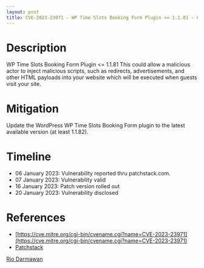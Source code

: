 ```yaml
---
layout: post
title: CVE-2023-23971 - WP Time Slots Booking Form Plugin <= 1.1.81 - Cross Site Scripting (XSS)
---
```


Description
============
WP Time Slots Booking Form Plugin <= 1.1.81 This could allow a malicious actor to inject malicious scripts, such as redirects, advertisements, and other HTML payloads into your website which will be executed when guests visit your site.

Mitigation
============ 
Update the WordPress WP Time Slots Booking Form plugin to the latest available version (at least 1.1.82).

Timeline
============ 
  * 06 January 2023: Vulnerability reported thru patchstack.com.
  * 07 January 2023: Vulnerability valid
  * 16 January 2023: Patch version rolled out
  * 20 January 2023: Vulnerability disclosed

References
============ 
  * [https://cve.mitre.org/cgi-bin/cvename.cgi?name=CVE-2023-23971](https://cve.mitre.org/cgi-bin/cvename.cgi?name=CVE-2023-23971)
  * [Patchstack](https://patchstack.com/database/vulnerability/wp-time-slots-booking-form/wordpress-wp-time-slots-booking-form-plugin-1-1-81-cross-site-scripting-xss)



[Rio Darmawan](https://patchstack.com/database/researcher/0f0ce3de-fbab-4348-9729-a5ef92c74b3e)
